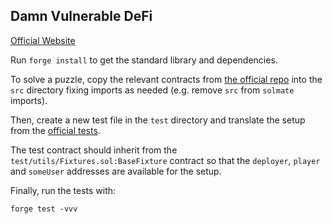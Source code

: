 ## Damn Vulnerable DeFi

[Official Website](https://www.damnvulnerabledefi.xyz/)

Run `forge install` to get the standard library and dependencies.

To solve a puzzle, copy the relevant contracts from
[the official repo](https://github.com/tinchoabbate/damn-vulnerable-defi/tree/v3.0.0/contracts) into the `src` directory
fixing imports as needed (e.g. remove `src` from `solmate` imports).

Then, create a new test file in the `test` directory and translate the setup from the
[official tests](https://github.com/tinchoabbate/damn-vulnerable-defi/tree/v3.0.0/test).

The test contract should inherit from the `test/utils/Fixtures.sol:BaseFixture` contract so that the `deployer`,
`player` and `someUser` addresses are available for the setup.

Finally, run the tests with:

```
forge test -vvv
```
